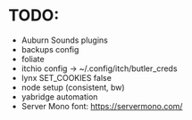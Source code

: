 # TODO:
- Auburn Sounds plugins
- backups config
- foliate
- itchio config -> ~/.config/itch/butler_creds
- lynx SET_COOKIES false
- node setup (consistent, bw)
- yabridge automation
- Server Mono font: https://servermono.com/
